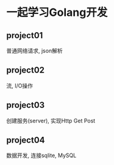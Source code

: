 # 一起学习Golang开发

## project01
普通网络请求, json解析

## project02
流, I/O操作

## project03
创建服务(server), 实现Http Get Post

## project04
数据开发, 连接sqlite, MySQL